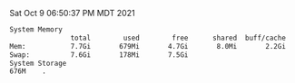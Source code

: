 Sat Oct  9 06:50:37 PM MDT 2021
```bash
System Memory
               total        used        free      shared  buff/cache   available
Mem:           7.7Gi       679Mi       4.7Gi       8.0Mi       2.2Gi       6.7Gi
Swap:          7.6Gi       178Mi       7.5Gi
System Storage
676M	.
```
